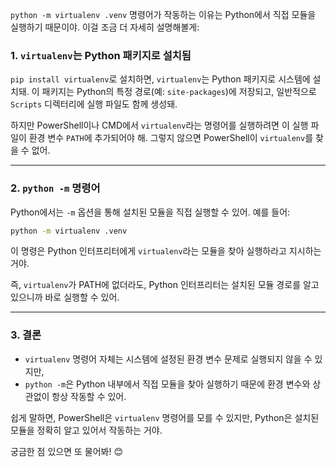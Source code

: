 `python -m virtualenv .venv` 명령어가 작동하는 이유는 Python에서 직접 모듈을 실행하기 때문이야. 이걸 조금 더 자세히 설명해볼게:

### 1. **`virtualenv`는 Python 패키지로 설치됨**
   `pip install virtualenv`로 설치하면, `virtualenv`는 Python 패키지로 시스템에 설치돼. 이 패키지는 Python의 특정 경로(예: `site-packages`)에 저장되고, 일반적으로 `Scripts` 디렉터리에 실행 파일도 함께 생성돼.

   하지만 PowerShell이나 CMD에서 `virtualenv`라는 명령어를 실행하려면 이 실행 파일이 환경 변수 `PATH`에 추가되어야 해. 그렇지 않으면 PowerShell이 `virtualenv`를 찾을 수 없어.

---

### 2. **`python -m` 명령어**
   Python에서는 `-m` 옵션을 통해 설치된 모듈을 직접 실행할 수 있어. 예를 들어:
   ```bash
   python -m virtualenv .venv
   ```
   이 명령은 Python 인터프리터에게 `virtualenv`라는 모듈을 찾아 실행하라고 지시하는 거야.

   즉, `virtualenv`가 PATH에 없더라도, Python 인터프리터는 설치된 모듈 경로를 알고 있으니까 바로 실행할 수 있어.

---

### 3. **결론**
   - `virtualenv` 명령어 자체는 시스템에 설정된 환경 변수 문제로 실행되지 않을 수 있지만,
   - `python -m`은 Python 내부에서 직접 모듈을 찾아 실행하기 때문에 환경 변수와 상관없이 항상 작동할 수 있어.

쉽게 말하면, PowerShell은 `virtualenv` 명령어를 모를 수 있지만, Python은 설치된 모듈을 정확히 알고 있어서 작동하는 거야.

궁금한 점 있으면 또 물어봐! 😊
